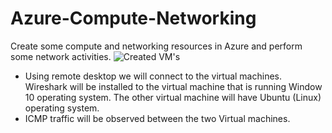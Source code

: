 # Azure-Compute-Networking
Create some compute and networking resources in Azure and perform some network activities. 
![Created VM's](https://github.com/88Qua19/Azure-Compute-Networking/assets/169956201/fe48970c-2a0f-4f82-8d6c-8e590b01f5be)
<ul>
<li>Using remote desktop we will connect to the virtual machines. Wireshark will be installed to the virtual machine that is running Window 10 operating system. The other virtual machine will have Ubuntu (Linux) operating system. 
<li>ICMP traffic will be observed between the two Virtual machines. 
